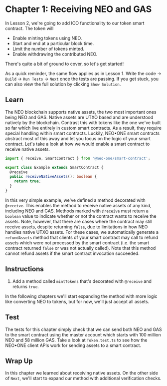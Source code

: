 # Chapter 1: Receiving NEO and GAS

In Lesson 2, we're going to add ICO functionality to our token smart contract. The token will

 - Enable minting tokens using NEO.
 - Start and end at a particular block time.
 - Limit the number of tokens minted.
 - Enable withdrawing the contributed NEO.

There's quite a bit of ground to cover, so let's get started!

As a quick reminder, the same flow applies as in Lesson 1. Write the code -> `Build` -> `Run Tests` -> `Next` once the tests are passing. If you get stuck, you can also view the full solution by clicking `Show Solution`.

## Learn

The NEO blockchain supports native assets, the two most important ones being NEO and GAS. Native assets are UTXO based and are understood natively by the blockchain. Contrast this with tokens like the one we've built so far which live entirely in custom smart contracts. As a result, they require special handling within smart contracts. Luckily, NEO•ONE smart contracts abstract most of this away and let you focus on the logic of your smart contract. Let's take a look at how we would enable a smart contract to receive native assets.

```typescript
import { receive, SmartContract } from '@neo-one/smart-contract';

export class Example extends SmartContract {
  @receive
  public receiveNativeAssets(): boolean {
    return true;
  }
}
```

In this very simple example, we've defined a method decorated with `@receive`. This enables the method to receive native assets of any kind, including NEO and GAS. Methods marked with `@receive` must return a `boolean` value to indicate whether or not the contract wants to receive the assets. Note, however, that there are cases where the contract may still receive assets, despite returning `false`, due to limitations in how NEO handles native UTXO assets. For these cases, we automatically generate a `refundAssets` method that clients of your smart contract may call to refund assets which were not processed by the smart contract (i.e. the smart contract returned `false` or was not actually called). Note that this method cannot refund assets if the smart contract invocation succeeded.

## Instructions

  1. Add a method called `mintTokens` that's decorated with `@receive` and returns `true`.

In the following chapters we'll start expanding the method with more logic like converting NEO to tokens, but for now, we'll just accept all assets.

## Test

The tests for this chapter simply check that we can send both NEO and GAS to the smart contract using the master account which starts with 100 million NEO and 58 million GAS. Take a look at `Token.test.ts` to see how the NEO•ONE client APIs work for sending assets to a smart contract.

## Wrap Up

In this chapter we learned about receiving native assets. On the other side of `Next`, we'll start to expand our method with additional verification checks.
